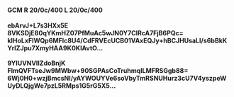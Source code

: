 #### GCM R 20/0c/400 L 20/0c/400
**ebArvJ+L7s3HXx5E**<br/>**8VKSDjE80qYKmHZ07PfMuAc5wJN0Y7CIRcA7FjB6PQc=**<br/>**kIHoLxFIWQp6MFIc8U4/CdFRVEcUCB01VAxEQJy+hBCJHUsaLI/s6bBkKYrlZJpu7XmyHAA9K0KIAvtO...**<br/><br/>
**9YIUVNVIlZdoBnjK**<br/>**FlmQVFTseJw9MWbw+90SGPAsCoTruhmqlLMFRSGgb88=**<br/>**6Wj0H0+wzjBmcsNI/yAYWOUYVe6soVbyTmRSNUHurz3cU7V4yszpeWUyDLQjgWe7pzL5RMps1G5rG5X5...**